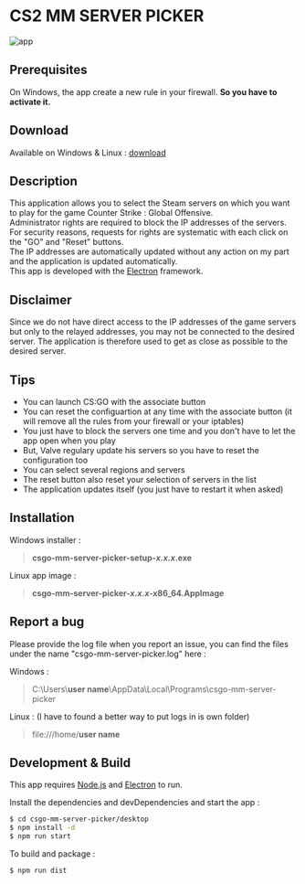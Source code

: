 # **CS2** MM SERVER PICKER

![app](https://github.com/Jyben/csgo-mm-server-picker/blob/master/app/assets/img/app.gif)

## Prerequisites

On Windows, the app create a new rule in your firewall. **So you have to activate it.**

## Download

Available on Windows & Linux : [download](https://github.com/Jyben/csgo-mm-server-picker/releases/latest)

## Description

This application allows you to select the Steam servers on which you want to play for the game Counter Strike : Global Offensive.  
Administrator rights are required to block the IP addresses of the servers. For security reasons, requests for rights are systematic with each click on the "GO" and "Reset" buttons.  
The IP addresses are automatically updated without any action on my part and the application is updated automatically.  
This app is developed with the [Electron](https://electronjs.org/) framework.

## Disclaimer

Since we do not have direct access to the IP addresses of the game servers but only to the relayed addresses, you may not be connected to the desired server. The application is therefore used to get as close as possible to the desired server.

## Tips

- You can launch CS:GO with the associate button
- You can reset the configuartion at any time with the associate button (it will remove all the rules from your firewall or your iptables)
- You just have to block the servers one time and you don't have to let the app open when you play
- But, Valve regulary update his servers so you have to reset the configuration too
- You can select several regions and servers
- The reset button also reset your selection of servers in the list
- The application updates itself (you just have to restart it when asked)

## Installation

Windows installer :

> **csgo-mm-server-picker-setup-_x.x.x_.exe**

Linux app image :

> **csgo-mm-server-picker-_x.x.x_-x86_64.AppImage**

## Report a bug

Please provide the log file when you report an issue, you can find the files under the name "csgo-mm-server-picker.log" here :

Windows :

> C:\Users\\**user name**\AppData\Local\Programs\csgo-mm-server-picker

Linux : (I have to found a better way to put logs in is own folder)

> file:///home/**user name**

## Development & Build

This app requires [Node.js](https://nodejs.org/) and [Electron](https://electronjs.org/) to run.

Install the dependencies and devDependencies and start the app :

```sh
$ cd csgo-mm-server-picker/desktop
$ npm install -d
$ npm run start
```

To build and package :

```sh
$ npm run dist
```

[contributors-shield]: https://img.shields.io/github/contributors/Jyben/csgo-mm-server-picker.svg?style=for-the-badge
[contributors-url]: https://github.com/Jyben/csgo-mm-server-picker/graphs/contributors
[forks-shield]: https://img.shields.io/github/forks/Jyben/csgo-mm-server-picker.svg?style=for-the-badge
[forks-url]: https://github.com/Jyben/csgo-mm-server-picker/network/members
[stars-shield]: https://img.shields.io/github/stars/Jyben/csgo-mm-server-picker.svg?style=for-the-badge
[stars-url]: https://github.com/Jyben/csgo-mm-server-picker/stargazers
[issues-shield]: https://img.shields.io/github/issues/Jyben/csgo-mm-server-picker.svg?style=for-the-badge
[issues-url]: https://github.com/Jyben/csgo-mm-server-picker/issues
